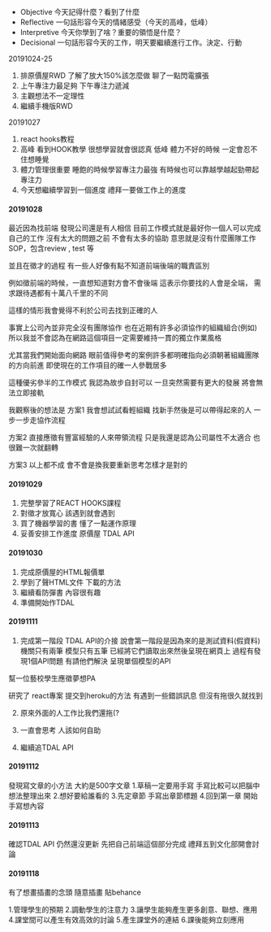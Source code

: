 * Objective 今天記得什麼？看到了什麼
* Reflective 一句話形容今天的情緒感受（今天的高峰，低峰）
* Interpretive 今天你學到了啥？重要的領悟是什麼？
* Decisional 一句話形容今天的工作，明天要繼續進行工作。決定、行動

20191024-25
1. 排原價屋RWD 了解了放大150%該怎麼做  聊了一點閃電擴張
1. 上午專注力最足夠 下午專注力遞減
1. 主觀想法不一定理性
1. 繼續手機版RWD


20191027
1. react hooks教程
1. 高峰 看到HOOK教學 很想學習就會很認真   低峰 體力不好的時候 一定會忍不住想睡覺
1. 體力管理很重要 睡飽的時候學習專注力最強 有時候也可以靠越學越起勁帶起專注力
1. 今天想繼續學習到一個進度 禮拜一要做工作上的進度

#### 20191028

最近因為找前端
發現公司還是有人相信 
目前工作模式就是最好你一個人可以完成自己的工作
沒有太大的問題之前 不會有太多的協助 
意思就是沒有什麼團隊工作SOP，包含review , test 等 

並且在徵才的過程 
有一些人好像有點不知道前端後端的職責區別

例如徵前端的時候，一直想知道對方會不會後端
這表示你要找的人會是全端，
需求跟待遇都有十萬八千里的不同

這樣的情形我會覺得不利於公司去找到正確的人

事實上公司內並非完全沒有團隊協作
也在近期有許多必須協作的組織組合(例如)
所以我並不會認為在網路這個項目一定需要維持一貫的獨立作業風格

尤其當我們開始面向網路
眼前值得參考的案例許多都明確指向必須朝著組織團隊的方向前進
即使現在的工作項目的確一人參戰居多

這種優劣參半的工作模式 
我認為故步自封可以 一旦突然需要有更大的發展 將會無法立即接軌

我觀察後的想法是
方案1
我會想試試看輕組織 找新手然後是可以帶得起來的人
一步一步走協作流程

方案2
直接應徵有豐富經驗的人來帶領流程 
只是我還是認為公司屬性不太適合 也很難一次就翻轉 

方案3
以上都不成 會不會是換我要重新思考怎樣才是對的 

#### 20191029
1. 完整學習了REACT HOOKS課程
1. 對徵才放寬心 該遇到就會遇到
1. 買了機器學習的書 懂了一點運作原理
1. 妥善安排工作進度 原價屋 TDAL API


#### 20191030
1. 完成原價屋的HTML報價單
1. 學到了聲HTML文件 下載的方法
1. 繼續看防彈書 內容很有趣
1. 準備開始作TDAL


#### 20191111
1. 完成第一階段 TDAL API的介接
說會第一階段是因為來的是測試資料(假資料)
機關只有兩筆 模型只有五筆
已經將它們讀取出來然後呈現在網頁上
過程有發現1個API問題 有請他們解決 呈現單個模型的API

幫一位藝校學生應徵夢想PA

研究了 react專案 提交到heroku的方法
有遇到一些錯誤訊息 但沒有拖很久就找到

2. 原來外面的人工作比我們還拖(?

3. 一直會思考 人該如何自助 

4. 繼續追TDAL API


#### 20191112
發現寫文章的小方法  大約是500字文章
1.草稿一定要用手寫 手寫比較可以把腦中想法整理出來
2.想好要給誰看的
3.先定章節 手寫出章節標題
4.回到第一章 開始手寫想內容

#### 20191113
確認TDAL API 仍然還沒更新
先把自己前端這個部分完成
禮拜五到文化部開會討論


#### 20191118
有了想畫插畫的念頭 
隨意插畫 貼behance

1.管理學生的預期
2.調動學生的注意力
3.讓學生能夠產生更多創意、聯想、應用
4.課堂間可以產生有效高效的討論
5.產生課堂外的連結
6.課後能夠立刻應用
